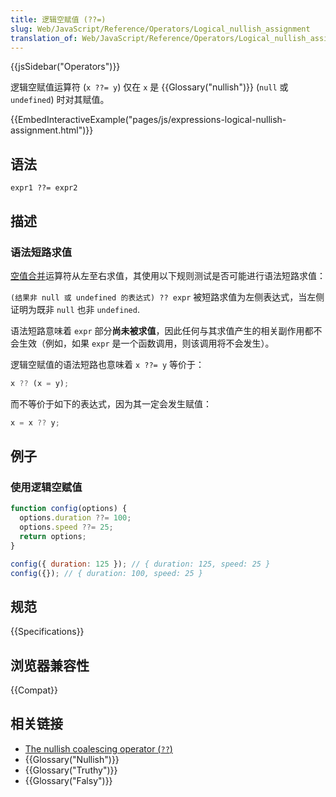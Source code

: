 ```yaml
---
title: 逻辑空赋值 (??=)
slug: Web/JavaScript/Reference/Operators/Logical_nullish_assignment
translation_of: Web/JavaScript/Reference/Operators/Logical_nullish_assignment
---
```

{{jsSidebar("Operators")}}

逻辑空赋值运算符 (`x ??= y`) 仅在 `x` 是 {{Glossary("nullish")}} (`null` 或 `undefined`) 时对其赋值。

{{EmbedInteractiveExample("pages/js/expressions-logical-nullish-assignment.html")}}

## 语法

```plain
expr1 ??= expr2
```

## 描述

### 语法短路求值

[空值合并](/en-US/docs/Web/JavaScript/Reference/Operators/Nullish_coalescing_operator)运算符从左至右求值，其使用以下规则测试是否可能进行语法短路求值：

`(结果非 null 或 undefined 的表达式) ?? expr` 被短路求值为左侧表达式，当左侧证明为既非 `null` 也非 `undefined`.

语法短路意味着 `expr` 部分**尚未被求值**，因此任何与其求值产生的相关副作用都不会生效（例如，如果 `expr` 是一个函数调用，则该调用将不会发生）。

逻辑空赋值的语法短路也意味着 `x ??= y` 等价于：

```js
x ?? (x = y);
```

而不等价于如下的表达式，因为其一定会发生赋值：

```js example-bad
x = x ?? y;
```

## 例子

### 使用逻辑空赋值

```js
function config(options) {
  options.duration ??= 100;
  options.speed ??= 25;
  return options;
}

config({ duration: 125 }); // { duration: 125, speed: 25 }
config({}); // { duration: 100, speed: 25 }
```

## 规范

{{Specifications}}

## 浏览器兼容性

{{Compat}}

## 相关链接

- [The nullish coalescing operator (`??`)](/en-US/docs/Web/JavaScript/Reference/Operators/Nullish_coalescing_operator)
- {{Glossary("Nullish")}}
- {{Glossary("Truthy")}}
- {{Glossary("Falsy")}}
